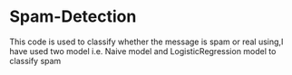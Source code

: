 # Spam-Detection
This code is used to classify whether the message is spam or real using,I have used two model i.e. Naive model and LogisticRegression model to classify spam 
